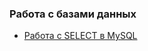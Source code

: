 ### Работа с базами данных
* [Работа с SELECT в MySQL](https://docs.google.com/spreadsheets/d/1pBtr3oD7V0s_25pPN5d6tXumYAHwoEnPqoxLNOX8CJs/edit?gid=0#gid=0)

